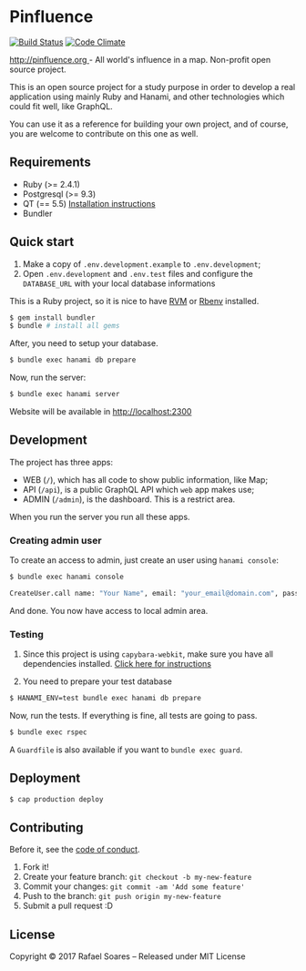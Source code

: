 # Pinfluence

[![Build Status](https://travis-ci.org/rafaels88/pinfluence.svg?branch=master)](https://travis-ci.org/rafaels88/pinfluence)
[![Code Climate](https://codeclimate.com/github/rafaels88/pinfluence.png)](https://codeclimate.com/github/rafaels88/pinfluence)

[http://pinfluence.org ](http://pinfluence.org) - All world's influence in a map. Non-profit open source project.

This is an open source project for a study purpose in order to develop a real application
using mainly Ruby and Hanami, and other technologies which could fit well, like GraphQL.

You can use it as a reference for building your own project, and of course, you are welcome
to contribute on this one as well.

## Requirements

- Ruby (>= 2.4.1)
- Postgresql (>= 9.3)
- QT (== 5.5) [Installation instructions](https://github.com/thoughtbot/capybara-webkit/wiki/Installing-Qt-and-compiling-capybara-webkit) 
- Bundler

## Quick start

1. Make a copy of `.env.development.example` to `.env.development`;
1. Open `.env.development` and `.env.test` files and configure the `DATABASE_URL` with your local database informations

This is a Ruby project, so it is nice to have [RVM](https://rvm.io/) or [Rbenv](https://github.com/rbenv/rbenv) installed.

```bash
$ gem install bundler
$ bundle # install all gems
```

After, you need to setup your database.

```bash
$ bundle exec hanami db prepare
```

Now, run the server:

```bash
$ bundle exec hanami server
```

Website will be available in [http://localhost:2300](http://localhost:2300)


## Development

The project has three apps:

- WEB (`/`), which has all code to show public information, like Map;
- API (`/api`), is a public GraphQL API which `web` app makes use;
- ADMIN (`/admin`), is the dashboard. This is a restrict area.

When you run the server you run all these apps.


### Creating admin user

To create an access to admin, just create an user using `hanami console`:

```bash
$ bundle exec hanami console

CreateUser.call name: "Your Name", email: "your_email@domain.com", password: "your-plain-password"
```

And done. You now have access to local admin area.

### Testing

1. Since this project is using `capybara-webkit`, make sure you have all dependencies installed. [Click here for instructions](https://github.com/thoughtbot/capybara-webkit/wiki/Installing-Qt-and-compiling-capybara-webkit#instructions-for-installing)

1. You need to prepare your test database

```bash
$ HANAMI_ENV=test bundle exec hanami db prepare
```

Now, run the tests. If everything is fine, all tests are going to pass.

```bash
$ bundle exec rspec
```

A `Guardfile` is also available if you want to `bundle exec guard`.

## Deployment

```bash
$ cap production deploy
```

## Contributing

Before it, see the [code of conduct](https://github.com/rafaels88/pinfluence/blob/master/code-of-conduct.md).

1. Fork it!
2. Create your feature branch: `git checkout -b my-new-feature`
3. Commit your changes: `git commit -am 'Add some feature'`
4. Push to the branch: `git push origin my-new-feature`
5. Submit a pull request :D

## License

Copyright © 2017 Rafael Soares – Released under MIT License
